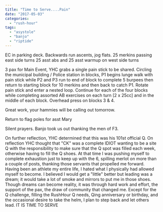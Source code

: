 ```yaml
---
title: "Time to Serve....Pain"
date: "2017-05-03"
categories: 
  - "rush-hour"
tags: 
  - "asystole"
  - "banjo"
  - "riptide"
---
```


EC in parking deck. Backwards run ascents, jog flats. 25 merkins passing east side turns 25 asst abs and 25 asst warmup on west side turns

3 pax for Main Event, YHC grabs a single pain stick to be shared. Circling the municipal building / Police station in blocks, P1 begins lunge walk with pain stick while P2 and P3 run to end of block to complete 5 burpees then return to starting block for 10 merkins and then back to catch P1. Rotate pain stick and enter a nested loop. Continue for each of the four blocks while completing assorted AB exercises on each turn \[2 x 25cc\] and in the middle of each block. Overhead press on blocks 3 & 4.

Great work, your hammies will be calling out tomorrow.

Return to flag poles for asst Mary

Silent prayers. Banjo took us out thanking the men of F3.

On further reflection, YHC determined that this was his 101st official Q. On reflection YHC thought that "CK" was a complete IDIOT wanting to be a site Q with the responsibility to make sure that the Q spot was filled each week, otherwise having to fill the Q shoes. At that time I was pushing myself to complete exhaustion just to keep up with the 6, spilling merlot on more than a couple of posts, thanking those servants that propelled me forward. Having been an athlete my entire life, I hated what I physically had allowed myself to become. I believed I would get a "little" better but leading was a dream; it would take a lot of smoke and mirrors to put me in those shoes. Though dreams can become reality, it was through hard work and effort, the support of the pax, the draw of community that changed me. Except for the Q challenge, filling the RushHour Q needs, Qing anniversary or birthday, and the occasional desire to take the helm, I plan to step back and let others lead. IT IS TIME TO SERVE
